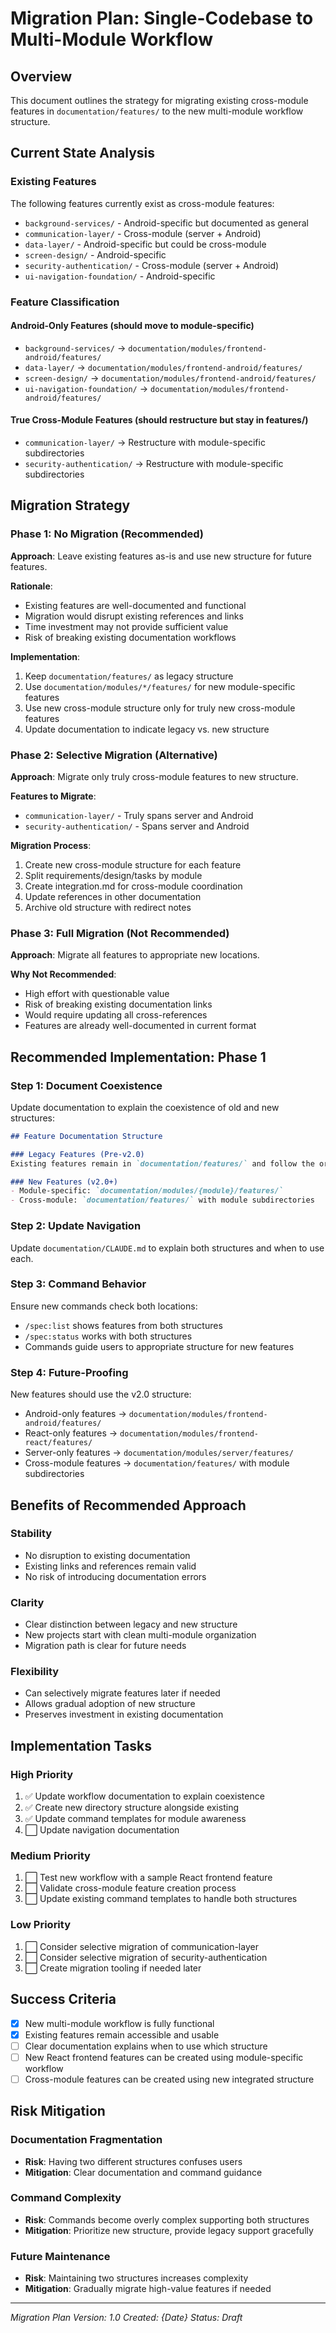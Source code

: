 # Migration Plan: Single-Codebase to Multi-Module Workflow

## Overview

This document outlines the strategy for migrating existing cross-module features in `documentation/features/` to the new multi-module workflow structure.

## Current State Analysis

### Existing Features
The following features currently exist as cross-module features:
- `background-services/` - Android-specific but documented as general
- `communication-layer/` - Cross-module (server + Android)
- `data-layer/` - Android-specific but could be cross-module
- `screen-design/` - Android-specific
- `security-authentication/` - Cross-module (server + Android)
- `ui-navigation-foundation/` - Android-specific

### Feature Classification

#### Android-Only Features (should move to module-specific)
- `background-services/` → `documentation/modules/frontend-android/features/`
- `data-layer/` → `documentation/modules/frontend-android/features/`
- `screen-design/` → `documentation/modules/frontend-android/features/`
- `ui-navigation-foundation/` → `documentation/modules/frontend-android/features/`

#### True Cross-Module Features (should restructure but stay in features/)
- `communication-layer/` → Restructure with module-specific subdirectories
- `security-authentication/` → Restructure with module-specific subdirectories

## Migration Strategy

### Phase 1: No Migration (Recommended)
**Approach**: Leave existing features as-is and use new structure for future features.

**Rationale**:
- Existing features are well-documented and functional
- Migration would disrupt existing references and links
- Time investment may not provide sufficient value
- Risk of breaking existing documentation workflows

**Implementation**:
1. Keep `documentation/features/` as legacy structure
2. Use `documentation/modules/*/features/` for new module-specific features
3. Use new cross-module structure only for truly new cross-module features
4. Update documentation to indicate legacy vs. new structure

### Phase 2: Selective Migration (Alternative)
**Approach**: Migrate only truly cross-module features to new structure.

**Features to Migrate**:
- `communication-layer/` - Truly spans server and Android
- `security-authentication/` - Spans server and Android

**Migration Process**:
1. Create new cross-module structure for each feature
2. Split requirements/design/tasks by module
3. Create integration.md for cross-module coordination
4. Update references in other documentation
5. Archive old structure with redirect notes

### Phase 3: Full Migration (Not Recommended)
**Approach**: Migrate all features to appropriate new locations.

**Why Not Recommended**:
- High effort with questionable value
- Risk of breaking existing documentation links
- Would require updating all cross-references
- Features are already well-documented in current format

## Recommended Implementation: Phase 1

### Step 1: Document Coexistence
Update documentation to explain the coexistence of old and new structures:

```markdown
## Feature Documentation Structure

### Legacy Features (Pre-v2.0)
Existing features remain in `documentation/features/` and follow the original structure.

### New Features (v2.0+)
- Module-specific: `documentation/modules/{module}/features/`
- Cross-module: `documentation/features/` with module subdirectories
```

### Step 2: Update Navigation
Update `documentation/CLAUDE.md` to explain both structures and when to use each.

### Step 3: Command Behavior
Ensure new commands check both locations:
- `/spec:list` shows features from both structures
- `/spec:status` works with both structures
- Commands guide users to appropriate structure for new features

### Step 4: Future-Proofing
New features should use the v2.0 structure:
- Android-only features → `documentation/modules/frontend-android/features/`
- React-only features → `documentation/modules/frontend-react/features/`
- Server-only features → `documentation/modules/server/features/`
- Cross-module features → `documentation/features/` with module subdirectories

## Benefits of Recommended Approach

### Stability
- No disruption to existing documentation
- Existing links and references remain valid
- No risk of introducing documentation errors

### Clarity
- Clear distinction between legacy and new structure
- New projects start with clean multi-module organization
- Migration path is clear for future needs

### Flexibility
- Can selectively migrate features later if needed
- Allows gradual adoption of new structure
- Preserves investment in existing documentation

## Implementation Tasks

### High Priority
1. ✅ Update workflow documentation to explain coexistence
2. ✅ Create new directory structure alongside existing
3. ✅ Update command templates for module awareness
4. ⬜ Update navigation documentation

### Medium Priority
1. ⬜ Test new workflow with a sample React frontend feature
2. ⬜ Validate cross-module feature creation process
3. ⬜ Update existing command templates to handle both structures

### Low Priority
1. ⬜ Consider selective migration of communication-layer
2. ⬜ Consider selective migration of security-authentication
3. ⬜ Create migration tooling if needed later

## Success Criteria

- [x] New multi-module workflow is fully functional
- [x] Existing features remain accessible and usable
- [ ] Clear documentation explains when to use which structure
- [ ] New React frontend features can be created using module-specific workflow
- [ ] Cross-module features can be created using new integrated structure

## Risk Mitigation

### Documentation Fragmentation
- **Risk**: Having two different structures confuses users
- **Mitigation**: Clear documentation and command guidance

### Command Complexity
- **Risk**: Commands become overly complex supporting both structures
- **Mitigation**: Prioritize new structure, provide legacy support gracefully

### Future Maintenance
- **Risk**: Maintaining two structures increases complexity
- **Mitigation**: Gradually migrate high-value features if needed

---

*Migration Plan Version: 1.0*
*Created: {Date}*
*Status: Draft*